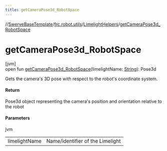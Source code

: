 ```yaml
---
title: getCameraPose3d_RobotSpace
---
```

//[SwerveBaseTemplate](../../../index.html)/[frc.robot.utils](../index.html)/[LimelightHelpers](index.html)/[getCameraPose3d_RobotSpace](get-camera-pose3d_-robot-space.html)



# getCameraPose3d_RobotSpace



[jvm]\
open fun [getCameraPose3d_RobotSpace](get-camera-pose3d_-robot-space.html)(limelightName: [String](https://docs.oracle.com/javase/8/docs/api/java/lang/String.html)): Pose3d



Gets the camera's 3D pose with respect to the robot's coordinate system.



#### Return



Pose3d object representing the camera's position and orientation relative to the robot



#### Parameters


jvm

| | |
|---|---|
| limelightName | Name/identifier of the Limelight |




